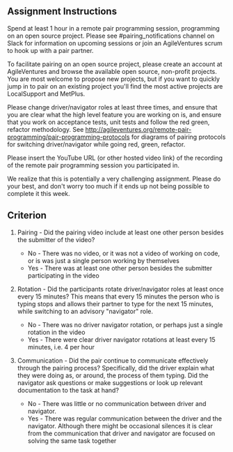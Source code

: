 Assignment Instructions
-----------------------

Spend at least 1 hour in a remote pair programming session, programming on an open source project. Please see #pairing_notifications channel on Slack for information on upcoming sessions or join an AgileVentures scrum to hook up with a pair partner.

To facilitate pairing on an open source project, please create an account at AgileVentures and browse the available open source, non-profit projects. You are most welcome to propose new projects, but if you want to quickly jump in to pair on an existing project you'll find the most active projects are LocalSupport and MetPlus.

Please change driver/navigator roles at least three times, and ensure that you are clear what the high level feature you are working on is, and ensure that you work on acceptance tests, unit tests and follow the red green, refactor methodology. See http://agileventures.org/remote-pair-programming/pair-programming-protocols for diagrams of pairing protocols for switching driver/navigator while going red, green, refactor.

Please insert the YouTube URL (or other hosted video link) of the recording of the remote pair programming session you participated in.

We realize that this is potentially a very challenging assignment. Please do your best, and don't worry too much if it ends up not being possible to complete it this week.

Criterion
---------

1. Pairing - Did the pairing video include at least one other person besides the submitter of the video?  
   * No - There was no video, or it was not a video of working on code, or is was just a single person working by themselves  
   * Yes - There was at least one other person besides the submitter participating in the video  
   
2. Rotation - Did the participants rotate driver/navigator roles at least once every 15 minutes?   This means that every 15 minutes the person who is typing stops and allows their partner to type for the next 15 minutes, while switching to an advisory "navigator" role.  
    * No - There was no driver navigator rotation, or perhaps just a single rotation in the video  
    * Yes - There were clear driver navigator rotations at least every 15 minutes, i.e. 4 per hour  
    
3. Communication - Did the pair continue to communicate effectively through the pairing process?  Specifically, did the driver explain what they were doing as, or around, the process of them typing.  Did the navigator ask questions or make suggestions or look up relevant documentation to the task at hand?  
    * No - There was little or no communication between driver and navigator.  
    * Yes - There was regular communication between the driver and the navigator.  Although there might be occasional silences it is clear from the communication that driver and navigator are focused on solving the same task together  
